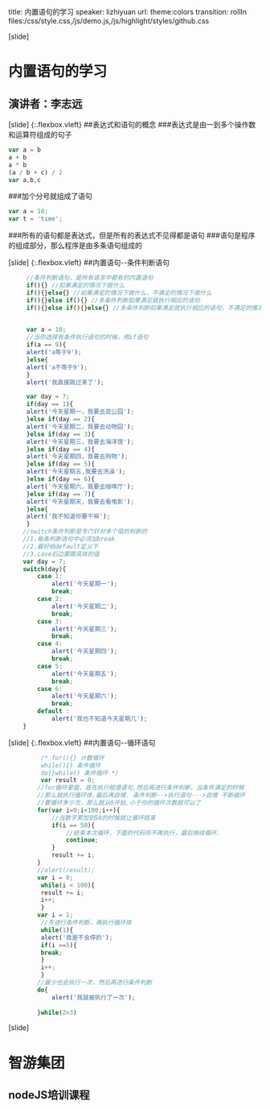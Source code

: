 title: 内置语句的学习
speaker: lizhiyuan
url:
theme:colors 
transition: rollIn
files:/css/style.css,/js/demo.js,/js/highlight/styles/github.css

[slide]
# 内置语句的学习
## 演讲者：李志远

[slide] {:.flexbox.vleft}
##表达式和语句的概念
###表达式是由一到多个操作数和运算符组成的句子
```javascript
var a = b
a + b
a * b
(a / b + c) / 2
var a,b,c
```
###加个分号就组成了语句
```javascript
var a = 10;
var t = 'time';
```
###所有的语句都是表达式，但是所有的表达式不见得都是语句
###语句是程序的组成部分，那么程序是由多条语句组成的

[slide] {:.flexbox.vleft}
##内置语句--条件判断语句
```javascript
     //条件判断语句，是所有语言中都有的内置语句
     if(){} //如果满足的情况下做什么
     if(){}else{} //如果满足的情况下做什么，不满足的情况下做什么
     if(){}else if(){} //多条件判断如果满足就执行相应的语句
     if(){}else if(){}else{} //多条件判断如果满足就执行相应的语句，不满足的情况下也考虑了
     

     var a = 10;
     //当你选择有条件执行语句的时候，用if语句
     if(a == 9){
     alert('a等于9');
     }else{
     alert('a不等于9');
     }
     alert('我直接跳过来了');

     var day = 7;
     if(day == 1){
     alert('今天星期一，我要去逛公园');
     }else if(day == 2){
     alert('今天星期二，我要去动物园');
     }else if(day == 3){
     alert('今天星期三，我要去海洋馆');
     }else if(day == 4){
     alert('今天星期四，我要去购物');
     }else if(day == 5){
     alert('今天星期五,我要去洗澡');
     }else if(day == 6){
     alert('今天星期六，我要去咖啡厅');
     }else if(day == 7){
     alert('今天星期天，我要去看电影');
     }else{
     alert('我不知道你要干嘛');
     }
    //switch条件判断是专门针对多个值的判断的
    //1.每条判断语句中必须加break
    //2.最好给default定义下
    //3.case后边要跟具体的值
    var day = 7;
    switch(day){
        case 1:
            alert('今天星期一');
            break;
        case 2:
            alert('今天星期二');
            break;
        case 3:
            alert('今天星期三');
            break;
        case 4:
            alert('今天星期四');
            break;
        case 5:
            alert('今天星期五');
            break;
        case 6:
            alert('今天星期六');
            break;
        default :
            alert('我也不知道今天星期几');
    }
```

[slide] {:.flexbox.vleft}
##内置语句--循环语句
```javascript
         /* for(){} 计数循环
         while(){} 条件循环
         do{}while() 条件循环 */
         var result = 0;
        //for循环里面，首先执行赋值语句,然后再进行条件判断，当条件满足的时候
        //那么就执行循环体,最后再自增. 条件判断-->执行语句--->自增 不断循环
        //要循环多少次，那么就从0开始,小于你的循环次数就可以了
        for(var i=0;i<100;i++){
            //当数字累加到50的时候就让循环结束
            if(i == 50){
                //结束本次循环，下面的代码将不再执行，最后继续循环.
                continue;
            }
            result += i;
        }
        //alert(result);
        var i = 0;
         while(i < 100){
         result += i;
         i++;
         }
        var i = 1;
         //先进行条件判断，再执行循环体
         while(1){
         alert('我是不会停的');
         if(i ==5){
         break;
         }
         i++;
         }
        //最少也会执行一次，然后再进行条件判断
        do{
            alert('我就被执行了一次');
    
        }while(2>3)
```

[slide]
# 智游集团
## nodeJS培训课程